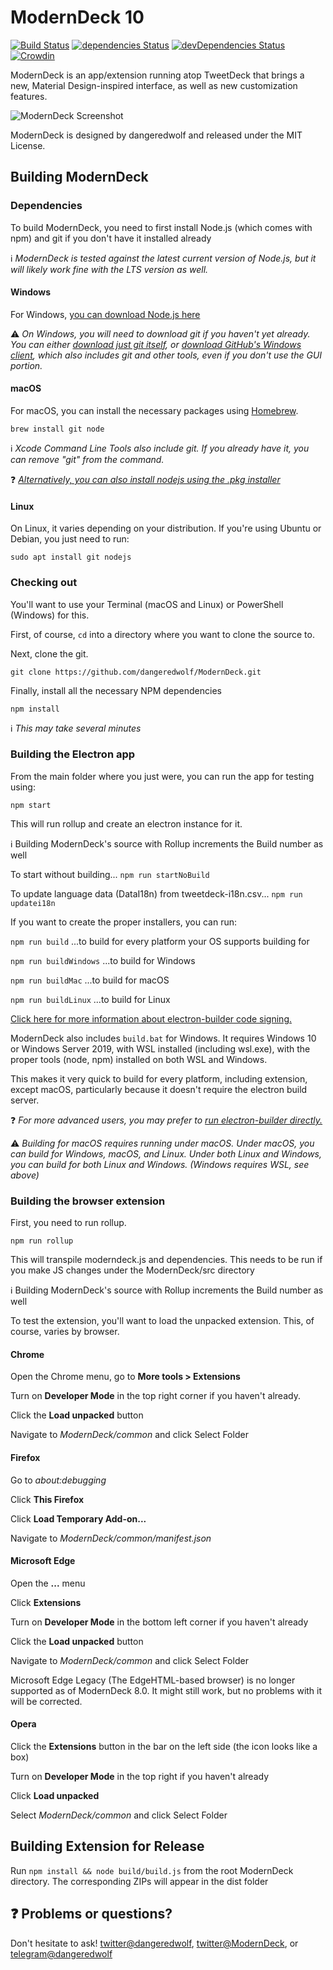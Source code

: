 # ModernDeck 10

[![Build Status](https://travis-ci.org/dangeredwolf/ModernDeck.svg?branch=master)](https://travis-ci.org/dangeredwolf/ModernDeck)
[![dependencies Status](https://david-dm.org/dangeredwolf/ModernDeck/status.svg)](https://david-dm.org/dangeredwolf/ModernDeck)
[![devDependencies Status](https://david-dm.org/dangeredwolf/ModernDeck/dev-status.svg)](https://david-dm.org/dangeredwolf/ModernDeck?type=dev)
[![Crowdin](https://badges.crowdin.net/tweetdeck/localized.svg)](https://translate.moderndeck.org/project/tweetdeck)

ModernDeck is an app/extension running atop TweetDeck that brings a new, Material Design-inspired interface, as well as new customization features.

![ModernDeck Screenshot](https://github.com/dangeredwolf/ModernDeck/raw/8.0/build/en_screenshot.png)

ModernDeck is designed by dangeredwolf and released under the MIT License.


## Building ModernDeck


### Dependencies

To build ModernDeck, you need to first install Node.js (which comes with npm) and git if you don't have it installed already

ℹ *ModernDeck is tested against the latest current version of Node.js, but it will likely work fine with the LTS version as well.*


#### Windows

For Windows, [you can download Node.js here](https://nodejs.org/en/)

⚠ *On Windows, you will need to download git if you haven't yet already. You can either [download just git itself](https://git-scm.com/download/win), or [download GitHub's Windows client](https://desktop.github.com/), which also includes git and other tools, even if you don't use the GUI portion.*


#### macOS

For macOS, you can install the necessary packages using [Homebrew](https://brew.sh/).

`brew install git node`

ℹ *Xcode Command Line Tools also include git. If you already have it, you can remove "git" from the command.*

❓ *[Alternatively, you can also install nodejs using the .pkg installer](https://nodejs.org/en/)*



#### Linux

On Linux, it varies depending on your distribution. If you're using Ubuntu or Debian, you just need to run:

`sudo apt install git nodejs`



### Checking out

You'll want to use your Terminal (macOS and Linux) or PowerShell (Windows) for this.

First, of course, `cd` into a directory where you want to clone the source to.

Next, clone the git.

`git clone https://github.com/dangeredwolf/ModernDeck.git`

Finally, install all the necessary NPM dependencies

`npm install`

ℹ *This may take several minutes*



### Building the Electron app

From the main folder where you just were, you can run the app for testing using:

`npm start`

This will run rollup and create an electron instance for it.

ℹ Building ModernDeck's source with Rollup increments the Build number as well

To start without building...
`npm run startNoBuild`

To update language data (DataI18n) from tweetdeck-i18n.csv...
`npm run updatei18n`

If you want to create the proper installers, you can run:

`npm run build`
...to build for every platform your OS supports building for

`npm run buildWindows`
...to build for Windows

`npm run buildMac`
...to build for macOS

`npm run buildLinux`
...to build for Linux

[Click here for more information about electron-builder code signing.](https://www.electron.build/code-signing)

ModernDeck also includes `build.bat` for Windows.
It requires Windows 10 or Windows Server 2019, with WSL installed (including wsl.exe), with the proper tools (node, npm) installed on both WSL and Windows.

This makes it very quick to build for every platform, including extension, except macOS, particularly because it doesn't require the electron build server.


❓ *For more advanced users, you may prefer to [run electron-builder directly.](https://www.electron.build/)*

⚠ *Building for macOS requires running under macOS. Under macOS, you can build for Windows, macOS, and Linux. Under both Linux and Windows, you can build for both Linux and Windows. (Windows requires WSL, see above)*


### Building the browser extension

First, you need to run rollup.

`npm run rollup`

This will transpile moderndeck.js and dependencies. This needs to be run if you make JS changes under the ModernDeck/src directory

ℹ Building ModernDeck's source with Rollup increments the Build number as well

To test the extension, you'll want to load the unpacked extension. This, of course, varies by browser.


#### Chrome

Open the Chrome menu, go to **More tools > Extensions**

Turn on **Developer Mode** in the top right corner if you haven't already.

Click the **Load unpacked** button

Navigate to *ModernDeck/common* and click Select Folder


#### Firefox

Go to *about:debugging*

Click **This Firefox**

Click **Load Temporary Add-on...**

Navigate to *ModernDeck/common/manifest.json*


#### Microsoft Edge

Open the **...** menu

Click **Extensions**

Turn on **Developer Mode** in the bottom left corner if you haven't already

Click the **Load unpacked** button

Navigate to *ModernDeck/common* and click Select Folder

Microsoft Edge Legacy (The EdgeHTML-based browser) is no longer supported as of ModernDeck 8.0. It might still work, but no problems with it will be corrected.

#### Opera

Click the **Extensions** button in the bar on the left side (the icon looks like a box)

Turn on **Developer Mode** in the top right if you haven't already

Click **Load unpacked**

Select *ModernDeck/common* and click Select Folder


## Building Extension for Release

Run `npm install && node build/build.js` from the root ModernDeck directory. The corresponding ZIPs will appear in the dist folder

## ❓ Problems or questions?

Don't hesitate to ask!
[twitter@dangeredwolf](https://twitter.com/dangeredwolf), [twitter@ModernDeck](https://twitter.com/ModernDeck), or [telegram@dangeredwolf](https://t.me/dangeredwolf)
